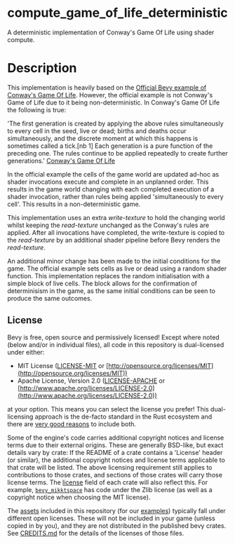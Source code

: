 # compute_game_of_life_deterministic
A deterministic implementation of Conway's Game Of Life using shader compute.

# Description

This implementation is heavily based on the [Official Bevy example of Conway's Game Of Life](https://github.com/bevyengine/bevy/blob/a31ebdc1a68c1782a18d2224133d10e889800485/examples/shader/compute_shader_game_of_life.rs). However, the official example is not Conway's Game of Life due to it being non-deterministic. In Conway's Game Of Life the following is true: 

'The first generation is created by applying the above rules simultaneously to every cell in the seed, live or dead; births and deaths occur simultaneously, and the discrete moment at which this happens is sometimes called a tick.[nb 1] Each generation is a pure function of the preceding one. The rules continue to be applied repeatedly to create further generations.' [Conway's Game Of Life](https://en.wikipedia.org/wiki/Conway%27s_Game_of_Life#Rules)

In the official example the cells of the game world are updated ad-hoc as shader invocations execute and complete in an unplanned order. This results in the game world changing with each completed execution of a shader invocation, rather than rules being applied 'simultaneously to every cell'. This results in a non-deterministic game.

This implementation uses an extra _write-texture_ to hold the changing world whilst keeping the _read-texture_ unchanged as the Conway's rules are applied. After all invocations have completed, the write-texture is copied to the _read-texture_ by an additional shader pipeline before Bevy renders the _read-texture_. 

An additional minor change has been made to the initial conditions for the game. The official example sets cells as live or dead using a random shader function. This implementation replaces the random initialisation with a simple block of live cells. The block allows for the confirmation of determinisism in the game, as the same initial conditions can be seen to produce the same outcomes. 

## License

Bevy is free, open source and permissively licensed!
Except where noted (below and/or in individual files), all code in this repository is dual-licensed under either:

* MIT License ([LICENSE-MIT](LICENSE-MIT) or [http://opensource.org/licenses/MIT](http://opensource.org/licenses/MIT))
* Apache License, Version 2.0 ([LICENSE-APACHE](LICENSE-APACHE) or [http://www.apache.org/licenses/LICENSE-2.0](http://www.apache.org/licenses/LICENSE-2.0))

at your option.
This means you can select the license you prefer!
This dual-licensing approach is the de-facto standard in the Rust ecosystem and there are [very good reasons](https://github.com/bevyengine/bevy/issues/2373) to include both.

Some of the engine's code carries additional copyright notices and license terms due to their external origins.
These are generally BSD-like, but exact details vary by crate:
If the README of a crate contains a 'License' header (or similar), the additional copyright notices and license terms applicable to that crate will be listed.
The above licensing requirement still applies to contributions to those crates, and sections of those crates will carry those license terms.
The [license](https://doc.rust-lang.org/cargo/reference/manifest.html#the-license-and-license-file-fields) field of each crate will also reflect this.
For example, [`bevy_mikktspace`](./crates/bevy_mikktspace/README.md#license-agreement) has code under the Zlib license (as well as a copyright notice when choosing the MIT license).

The [assets](assets) included in this repository (for our [examples](./examples/README.md)) typically fall under different open licenses.
These will not be included in your game (unless copied in by you), and they are not distributed in the published bevy crates.
See [CREDITS.md](CREDITS.md) for the details of the licenses of those files.
